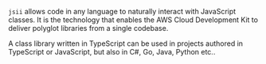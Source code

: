 `jsii` allows code in any language to naturally interact with JavaScript classes. It is the technology that enables the AWS Cloud Development Kit to deliver polyglot libraries from a single codebase.

A class library written in TypeScript can be used in projects authored in TypeScript or JavaScript, but also in C#, Go, Java, Python etc..
